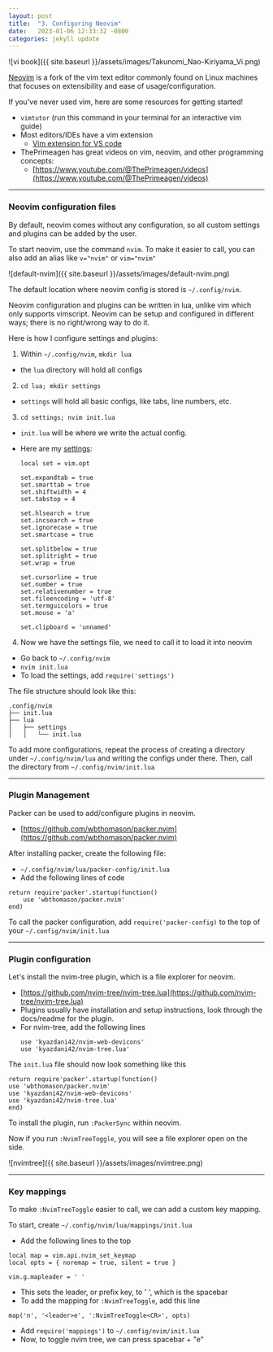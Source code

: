 ```yaml
---
layout: post
title:  "3. Configuring Neovim"
date:   2023-01-06 12:33:32 -0800
categories: jekyll update
---
```


![vi book]({{ site.baseurl }}/assets/images/Takunomi_Nao-Kiriyama_Vi.png)

[Neovim][nvim-page] is a fork of the vim text editor commonly found on Linux machines that focuses on extensibility and ease of usage/configuration.

If you've never used vim, here are some resources for getting started!
- `vimtutor` (run this command in your terminal for an interactive vim guide)
- Most editors/IDEs have a vim extension
  - [Vim extension for VS code][vscode-vim]
- ThePrimeagen has great videos on vim, neovim, and other programming concepts:
  - [https://www.youtube.com/@ThePrimeagen/videos](https://www.youtube.com/@ThePrimeagen/videos)

---

### Neovim configuration files

By default, neovim comes without any configuration, so all custom settings and plugins can be added by the user. 

To start neovim, use the command `nvim`. To make it easier to call, you can also add an alias like `v="nvim"` or `vim="nvim"`

![default-nvim]({{ site.baseurl }}/assets/images/default-nvim.png)

The default location where neovim config is stored is `~/.config/nvim`.   

Neovim configuration and plugins can be written in lua, unlike vim which only supports vimscript. Neovim can be setup and configured in different ways; there is no right/wrong way to do it.  

Here is how I configure settings and plugins: 
1. Within `~/.config/nvim`, `mkdir lua`
  - the `lua` directory will hold all configs
2. `cd lua; mkdir settings`
  - `settings` will hold all basic configs, like tabs, line numbers, etc.
3. `cd settings; nvim init.lua`
  - `init.lua` will be where we write the actual config.
  - Here are my [settings][settings-gh]:

    ```
    local set = vim.opt

    set.expandtab = true
    set.smarttab = true
    set.shiftwidth = 4
    set.tabstop = 4

    set.hlsearch = true
    set.incsearch = true
    set.ignorecase = true
    set.smartcase = true

    set.splitbelow = true
    set.splitright = true
    set.wrap = true

    set.cursorline = true
    set.number = true
    set.relativenumber = true
    set.fileencoding = 'utf-8'
    set.termguicolors = true
    set.mouse = 'a'

    set.clipboard = 'unnamed'
    ```
4. Now we have the settings file, we need to call it to load it into neovim
  - Go back to `~/.config/nvim`
  - `nvim init.lua`
  - To load the settings, add `require('settings')`

  The file structure should look like this: 
  ```
  .config/nvim
  ├── init.lua
  ├── lua
  │   ├── settings
  │   │   └── init.lua
  ```
To add more configurations, repeat the process of creating a directory under `~/.config/nvim/lua` and writing the configs under there. Then, call the directory from `~/.config/nvim/init.lua`

---

### Plugin Management

Packer can be used to add/configure plugins in neovim.
  - [https://github.com/wbthomason/packer.nvim](https://github.com/wbthomason/packer.nvim)

After installing packer, create the following file:
  - `~/.config/nvim/lua/packer-config/init.lua`
  - Add the following lines of code
  ```
return require'packer'.startup(function()
      use 'wbthomason/packer.nvim'
end)
  ```

To call the packer configuration, add `require('packer-config)` to the top of your `~/.config/nvim/init.lua`

---

### Plugin configuration
Let's install the nvim-tree plugin, which is a file explorer for neovim.
  - [https://github.com/nvim-tree/nvim-tree.lua](https://github.com/nvim-tree/nvim-tree.lua)
  - Plugins usually have installation and setup instructions, look through the docs/readme for the plugin.
  - For nvim-tree, add the following lines
    ```
    use 'kyazdani42/nvim-web-devicons'
    use 'kyazdani42/nvim-tree.lua'
    ```

The `init.lua` file should now look something like this
  ```
return require'packer'.startup(function()
  use 'wbthomason/packer.nvim'
  use 'kyazdani42/nvim-web-devicons'
  use 'kyazdani42/nvim-tree.lua'
end)
  ```

To install the plugin, run `:PackerSync` within neovim.

Now if you run `:NvimTreeToggle`, you will see a file explorer open on the side.

![nvimtree]({{ site.baseurl }}/assets/images/nvimtree.png)

---

### Key mappings

To make `:NvimTreeToggle` easier to call, we can add a custom key mapping.

To start, create `~/.config/nvim/lua/mappings/init.lua`
  - Add the following lines to the top  

  ```
local map = vim.api.nvim_set_keymap
local opts = { noremap = true, silent = true }

vim.g.mapleader = ' '
  ```
  - This sets the leader, or prefix key, to ' ', which is the spacebar
  - To add the mapping for `:NvimTreeToggle`, add this line
  ```
map('n', '<leader>e', ':NvimTreeToggle<CR>', opts)
  ```
  - Add `require('mappings')` to `~/.config/nvim/init.lua`
  - Now, to toggle nvim tree, we can press spacebar + "e"


[nvim-page]: https://neovim.io/
[vscode-vim]: https://marketplace.visualstudio.com/items?itemName=vscodevim.vim
[settings-gh]: https://github.com/zyeap/.zy-dots/blob/main/nvim/.config/nvim/lua/settings/init.lua

